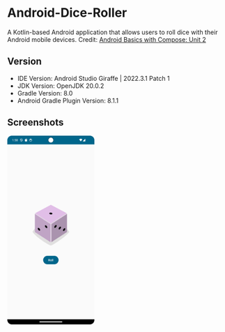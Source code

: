 # Android-Dice-Roller

A Kotlin-based Android application that allows users to roll dice with their Android mobile devices.
Credit: [Android Basics with Compose: Unit 2](https://developer.android.com/courses/android-basics-compose/unit-2)

## Version

- IDE Version: Android Studio Giraffe | 2022.3.1 Patch 1  
- JDK Version: OpenJDK 20.0.2  
- Gradle Version: 8.0  
- Android Gradle Plugin Version: 8.1.1  

## Screenshots
<img src="imgs/user-interface.png" width="200px" />
